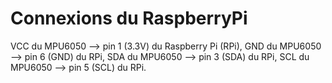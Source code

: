# Connexions du RaspberryPi
VCC du MPU6050 --> pin 1 (3.3V) du Raspberry Pi (RPi),
GND du MPU6050 --> pin 6 (GND) du RPi,
SDA du MPU6050 --> pin 3 (SDA) du RPi,
SCL du MPU6050 --> pin 5 (SCL) du RPi. 

